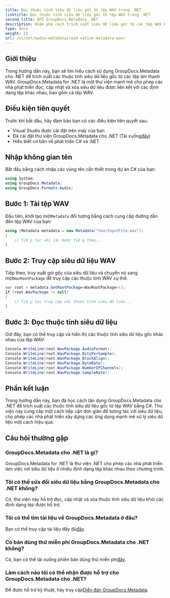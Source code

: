 ```yaml
---
title: Đọc thuộc tính siêu dữ liệu gốc từ tệp WAV trong .NET
linktitle: Đọc thuộc tính siêu dữ liệu gốc từ tệp WAV trong .NET
second_title: API GroupDocs.Metadata .NET
description: Khám phá cách trích xuất siêu dữ liệu gốc từ các tệp WAV bằng GroupDocs.Metadata cho .NET. Hướng dẫn C# dễ dàng để đọc thuộc tính tệp WAV.
type: docs
weight: 23
url: /vi/net/audio-metadata/read-native-metadata-wav/
---
```

## Giới thiệu
Trong hướng dẫn này, bạn sẽ tìm hiểu cách sử dụng GroupDocs.Metadata cho .NET để trích xuất các thuộc tính siêu dữ liệu gốc từ các tệp âm thanh WAV. GroupDocs.Metadata for .NET là một thư viện mạnh mẽ cho phép các nhà phát triển đọc, cập nhật và xóa siêu dữ liệu được liên kết với các định dạng tệp khác nhau, bao gồm cả tệp WAV.
## Điều kiện tiên quyết
Trước khi bắt đầu, hãy đảm bảo bạn có các điều kiện tiên quyết sau:
- Visual Studio được cài đặt trên máy của bạn
-  Đã cài đặt thư viện GroupDocs.Metadata cho .NET (Tải xuống[đây](https://releases.groupdocs.com/metadata/net/))
- Hiểu biết cơ bản về phát triển C# và .NET

## Nhập không gian tên
Bắt đầu bằng cách nhập các vùng tên cần thiết trong dự án C# của bạn:
```csharp
using System;
using GroupDocs.Metadata;
using GroupDocs.Formats.Audio;
```
## Bước 1: Tải tệp WAV
 Đầu tiên, khởi tạo một`Metadata` đối tượng bằng cách cung cấp đường dẫn đến tệp WAV của bạn:
```csharp
using (Metadata metadata = new Metadata("YourInputFile.wav"))
{
    // Tiếp tục với các bước tiếp theo...
}
```
## Bước 2: Truy cập siêu dữ liệu WAV
 Tiếp theo, truy xuất gói gốc của siêu dữ liệu và chuyển nó sang một`WavRootPackage` để truy cập các thuộc tính WAV cụ thể:
```csharp
var root = metadata.GetRootPackage<WavRootPackage>();
if (root.WavPackage != null)
{
    // Tiếp tục truy cập các thuộc tính siêu dữ liệu...
}
```
## Bước 3: Đọc thuộc tính siêu dữ liệu
Giờ đây, bạn có thể truy cập và hiển thị các thuộc tính siêu dữ liệu gốc khác nhau của tệp WAV:
```csharp
Console.WriteLine(root.WavPackage.AudioFormat);
Console.WriteLine(root.WavPackage.BitsPerSample);
Console.WriteLine(root.WavPackage.BlockAlign);
Console.WriteLine(root.WavPackage.ByteRate);
Console.WriteLine(root.WavPackage.NumberOfChannels);
Console.WriteLine(root.WavPackage.SampleRate);
```

## Phần kết luận
Trong hướng dẫn này, bạn đã học cách tận dụng GroupDocs.Metadata cho .NET để trích xuất các thuộc tính siêu dữ liệu gốc từ tệp WAV bằng C#. Thư viện này cung cấp một cách tiếp cận đơn giản để tương tác với siêu dữ liệu, cho phép các nhà phát triển xây dựng các ứng dụng mạnh mẽ xử lý siêu dữ liệu một cách hiệu quả.

## Câu hỏi thường gặp
### GroupDocs.Metadata cho .NET là gì?
GroupDocs.Metadata for .NET là thư viện .NET cho phép các nhà phát triển làm việc với siêu dữ liệu ở nhiều định dạng tệp khác nhau theo chương trình.
### Tôi có thể sửa đổi siêu dữ liệu bằng GroupDocs.Metadata cho .NET không?
Có, thư viện này hỗ trợ đọc, cập nhật và xóa thuộc tính siêu dữ liệu khỏi các định dạng tệp được hỗ trợ.
### Tôi có thể tìm tài liệu về GroupDocs.Metadata ở đâu?
 Bạn có thể truy cập tài liệu đầy đủ[đây](https://reference.groupdocs.com/metadata/net/).
### Có bản dùng thử miễn phí GroupDocs.Metadata cho .NET không?
 Có, bạn có thể tải xuống phiên bản dùng thử miễn phí[đây](https://releases.groupdocs.com/).
### Làm cách nào tôi có thể nhận được hỗ trợ cho GroupDocs.Metadata cho .NET?
 Để được hỗ trợ kỹ thuật, hãy truy cập[Diễn đàn GroupDocs.Metadata](https://forum.groupdocs.com/c/metadata/14).